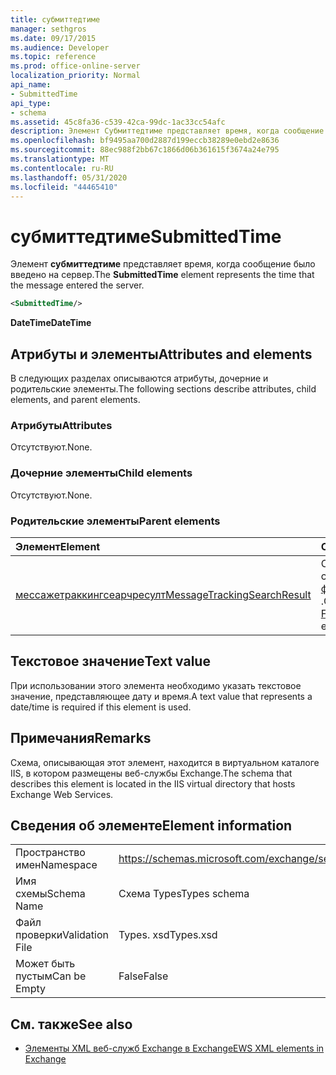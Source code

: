 ```yaml
---
title: субмиттедтиме
manager: sethgros
ms.date: 09/17/2015
ms.audience: Developer
ms.topic: reference
ms.prod: office-online-server
localization_priority: Normal
api_name:
- SubmittedTime
api_type:
- schema
ms.assetid: 45c8fa36-c539-42ca-99dc-1ac33cc54afc
description: Элемент Субмиттедтиме представляет время, когда сообщение было введено на сервер.
ms.openlocfilehash: bf9495aa700d2887d199eccb38289e0ebd2e8636
ms.sourcegitcommit: 88ec988f2bb67c1866d06b361615f3674a24e795
ms.translationtype: MT
ms.contentlocale: ru-RU
ms.lasthandoff: 05/31/2020
ms.locfileid: "44465410"
---
```

# <a name="submittedtime"></a><span data-ttu-id="3bbc7-103">субмиттедтиме</span><span class="sxs-lookup"><span data-stu-id="3bbc7-103">SubmittedTime</span></span>

<span data-ttu-id="3bbc7-104">Элемент **субмиттедтиме** представляет время, когда сообщение было введено на сервер.</span><span class="sxs-lookup"><span data-stu-id="3bbc7-104">The **SubmittedTime** element represents the time that the message entered the server.</span></span> 
  
```XML
<SubmittedTime/>
```

 <span data-ttu-id="3bbc7-105">**DateTime**</span><span class="sxs-lookup"><span data-stu-id="3bbc7-105">**DateTime**</span></span>
## <a name="attributes-and-elements"></a><span data-ttu-id="3bbc7-106">Атрибуты и элементы</span><span class="sxs-lookup"><span data-stu-id="3bbc7-106">Attributes and elements</span></span>

<span data-ttu-id="3bbc7-107">В следующих разделах описываются атрибуты, дочерние и родительские элементы.</span><span class="sxs-lookup"><span data-stu-id="3bbc7-107">The following sections describe attributes, child elements, and parent elements.</span></span>
  
### <a name="attributes"></a><span data-ttu-id="3bbc7-108">Атрибуты</span><span class="sxs-lookup"><span data-stu-id="3bbc7-108">Attributes</span></span>

<span data-ttu-id="3bbc7-109">Отсутствуют.</span><span class="sxs-lookup"><span data-stu-id="3bbc7-109">None.</span></span>
  
### <a name="child-elements"></a><span data-ttu-id="3bbc7-110">Дочерние элементы</span><span class="sxs-lookup"><span data-stu-id="3bbc7-110">Child elements</span></span>

<span data-ttu-id="3bbc7-111">Отсутствуют.</span><span class="sxs-lookup"><span data-stu-id="3bbc7-111">None.</span></span>
  
### <a name="parent-elements"></a><span data-ttu-id="3bbc7-112">Родительские элементы</span><span class="sxs-lookup"><span data-stu-id="3bbc7-112">Parent elements</span></span>

|<span data-ttu-id="3bbc7-113">**Элемент**</span><span class="sxs-lookup"><span data-stu-id="3bbc7-113">**Element**</span></span>|<span data-ttu-id="3bbc7-114">**Описание**</span><span class="sxs-lookup"><span data-stu-id="3bbc7-114">**Description**</span></span>|
|:-----|:-----|
|[<span data-ttu-id="3bbc7-115">мессажетраккингсеарчресулт</span><span class="sxs-lookup"><span data-stu-id="3bbc7-115">MessageTrackingSearchResult</span></span>](messagetrackingsearchresult.md) <br/> |<span data-ttu-id="3bbc7-116">Содержит один результат одного сообщения для элемента [финдмессажетраккингрепортреспонсе](findmessagetrackingreportresponse.md) .</span><span class="sxs-lookup"><span data-stu-id="3bbc7-116">Contains a single message result for a [FindMessageTrackingReportResponse](findmessagetrackingreportresponse.md) element.</span></span>  <br/> |
   
## <a name="text-value"></a><span data-ttu-id="3bbc7-117">Текстовое значение</span><span class="sxs-lookup"><span data-stu-id="3bbc7-117">Text value</span></span>

 <span data-ttu-id="3bbc7-118">При использовании этого элемента необходимо указать текстовое значение, представляющее дату и время.</span><span class="sxs-lookup"><span data-stu-id="3bbc7-118">A text value that represents a date/time is required if this element is used.</span></span> 
  
## <a name="remarks"></a><span data-ttu-id="3bbc7-119">Примечания</span><span class="sxs-lookup"><span data-stu-id="3bbc7-119">Remarks</span></span>

<span data-ttu-id="3bbc7-120">Схема, описывающая этот элемент, находится в виртуальном каталоге IIS, в котором размещены веб-службы Exchange.</span><span class="sxs-lookup"><span data-stu-id="3bbc7-120">The schema that describes this element is located in the IIS virtual directory that hosts Exchange Web Services.</span></span>
  
## <a name="element-information"></a><span data-ttu-id="3bbc7-121">Сведения об элементе</span><span class="sxs-lookup"><span data-stu-id="3bbc7-121">Element information</span></span>

|||
|:-----|:-----|
|<span data-ttu-id="3bbc7-122">Пространство имен</span><span class="sxs-lookup"><span data-stu-id="3bbc7-122">Namespace</span></span>  <br/> |https://schemas.microsoft.com/exchange/services/2006/types  <br/> |
|<span data-ttu-id="3bbc7-123">Имя схемы</span><span class="sxs-lookup"><span data-stu-id="3bbc7-123">Schema Name</span></span>  <br/> |<span data-ttu-id="3bbc7-124">Схема Types</span><span class="sxs-lookup"><span data-stu-id="3bbc7-124">Types schema</span></span>  <br/> |
|<span data-ttu-id="3bbc7-125">Файл проверки</span><span class="sxs-lookup"><span data-stu-id="3bbc7-125">Validation File</span></span>  <br/> |<span data-ttu-id="3bbc7-126">Types. xsd</span><span class="sxs-lookup"><span data-stu-id="3bbc7-126">Types.xsd</span></span>  <br/> |
|<span data-ttu-id="3bbc7-127">Может быть пустым</span><span class="sxs-lookup"><span data-stu-id="3bbc7-127">Can be Empty</span></span>  <br/> |<span data-ttu-id="3bbc7-128">False</span><span class="sxs-lookup"><span data-stu-id="3bbc7-128">False</span></span>  <br/> |
   
## <a name="see-also"></a><span data-ttu-id="3bbc7-129">См. также</span><span class="sxs-lookup"><span data-stu-id="3bbc7-129">See also</span></span>



- [<span data-ttu-id="3bbc7-130">Элементы XML веб-служб Exchange в Exchange</span><span class="sxs-lookup"><span data-stu-id="3bbc7-130">EWS XML elements in Exchange</span></span>](ews-xml-elements-in-exchange.md)

